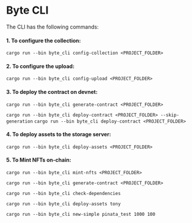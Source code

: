 # Byte CLI

The CLI has the following commands:

#### 1. To configure the collection:

```cargo run --bin byte_cli config-collection <PROJECT_FOLDER>```

#### 2. To configure the upload:

`cargo run --bin byte_cli config-upload <PROJECT_FOLDER>`

#### 3. To deploy the contract on devnet:

`cargo run --bin byte_cli generate-contract <PROJECT_FOLDER>`

`cargo run --bin byte_cli deploy-contract <PROJECT_FOLDER> --skip-generation`
`cargo run --bin byte_cli deploy-contract <PROJECT_FOLDER>`

#### 4. To deploy assets to the storage server:

```cargo run --bin byte_cli deploy-assets <PROJECT_FOLDER>```

#### 5. To Mint NFTs on-chain:

`cargo run --bin byte_cli mint-nfts <PROJECT_FOLDER>`

`cargo run --bin byte_cli generate-contract <PROJECT_FOLDER>`

`cargo run --bin byte_cli check-dependencies`

`cargo run --bin byte_cli deploy-assets tony`

`cargo run --bin byte_cli new-simple pinata_test 1000 100`
